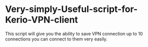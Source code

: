 # Very-simply-Useful-script-for-Kerio-VPN-client

Тhis script will give you the ability to save VPN connection up to 10 connections
you can connect to them very easily.
